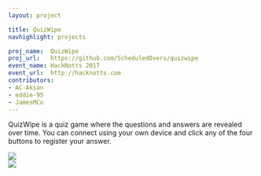 ```yaml
---
layout: project

title: QuizWipe
navhighlight: projects

proj_name:  QuizWipe
proj_url:   https://github.com/ScheduledOvers/quizwipe
event_name: HackNotts 2017
event_url:  http://hacknotts.com
contributors:
- AC-Aksan
- eddie-95
- JamesMCo
---
```

QuizWipe is a quiz game where the questions and answers are revealed over time. You can connect using your own device and click any of the four buttons to register your answer.

<div class="row">
    <div class="col s12 m10 offset-m1">
        <div class="card">
            <div class="card-image">
                <img src="https://i.imgur.com/aF2hgge.jpg" class="materialboxed">
            </div>
        </div>
    </div>
</div>
<div class="row">
        <div class="col s12 m10 offset-m1">
            <div class="card">
                <div class="card-image">
                    <img src="https://i.imgur.com/1AIApbH.jpg" class="materialboxed">
                </div>
            </div>
        </div>
    </div>